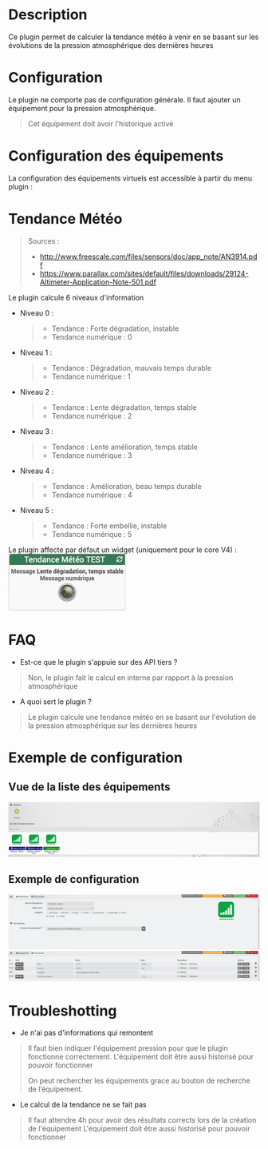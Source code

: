 # Description

Ce plugin permet de calculer la tendance météo à venir en se basant sur les évolutions de la pression atmosphérique des dernières heures

# Configuration

Le plugin ne comporte pas de configuration générale.
Il faut ajouter un équipement pour la pression atmosphérique.
>Cet équipement doit avoir l'historique activé

# Configuration des équipements

La configuration des équipements virtuels est accessible à partir du
menu plugin :

# Tendance Météo
> Sources :
> - <a href="http://www.freescale.com/files/sensors/doc/app_note/AN3914.pdf">http://www.freescale.com/files/sensors/doc/app_note/AN3914.pdf</a>
> - <a href="https://www.parallax.com/sites/default/files/downloads/29124-Altimeter-Application-Note-501.pdf">https://www.parallax.com/sites/default/files/downloads/29124-Altimeter-Application-Note-501.pdf</a>

Le plugin calcule 6 niveaux d'information
- Niveau 0 :
    >- Tendance : Forte dégradation, instable
    >- Tendance numérique : 0
- Niveau 1 :
    >- Tendance : Dégradation, mauvais temps durable
    >- Tendance numérique : 1
- Niveau 2 :
    >- Tendance : Lente dégradation, temps stable
    >- Tendance numérique : 2
- Niveau 3 :
    >- Tendance : Lente amélioration, temps stable
    >- Tendance numérique : 3
- Niveau 4 :
    >- Tendance : Amélioration, beau temps durable
    >- Tendance numérique : 4
- Niveau 5 :
    >- Tendance : Forte embellie, instable
    >- Tendance numérique : 5

Le plugin affecte par défaut un widget (uniquement pour le core V4) :
![Visu Tendance](../images/visu_tendance.png)

# FAQ

-   Est-ce que le plugin s'appuie sur des API tiers ?

>Non, le plugin fait le calcul en interne par rapport à la pression atmosphérique

-   A quoi sert le plugin ?

>Le plugin calcule une tendance météo en se basant sur l'évolution de la pression atmosphérique sur les dernières heures

# Exemple de configuration
## Vue de la liste des équipements

![exemple vue d'ensemble](../images/vue.png)

## Exemple de configuration

![exemple équipement](../images/equipement.png)
![exemple commandes](../images/commandes.png)


# Troubleshotting
- Je n'ai pas d'informations qui remontent

> Il faut bien indiquer l'équipement pression pour que le plugin fonctionne correctement. L'équipement doit être aussi historisé pour pouvoir fonctionner
>
> On peut rechercher les équipements grace au bouton de recherche de l’équipement.

- Le calcul de la tendance ne se fait pas
>Il faut attendre 4h pour avoir des résultats corrects lors de la création de l'équipement
>L'équipement doit être aussi historisé pour pouvoir fonctionner
